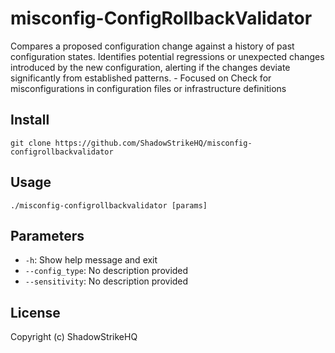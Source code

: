 # misconfig-ConfigRollbackValidator
Compares a proposed configuration change against a history of past configuration states.  Identifies potential regressions or unexpected changes introduced by the new configuration, alerting if the changes deviate significantly from established patterns. - Focused on Check for misconfigurations in configuration files or infrastructure definitions

## Install
`git clone https://github.com/ShadowStrikeHQ/misconfig-configrollbackvalidator`

## Usage
`./misconfig-configrollbackvalidator [params]`

## Parameters
- `-h`: Show help message and exit
- `--config_type`: No description provided
- `--sensitivity`: No description provided

## License
Copyright (c) ShadowStrikeHQ
